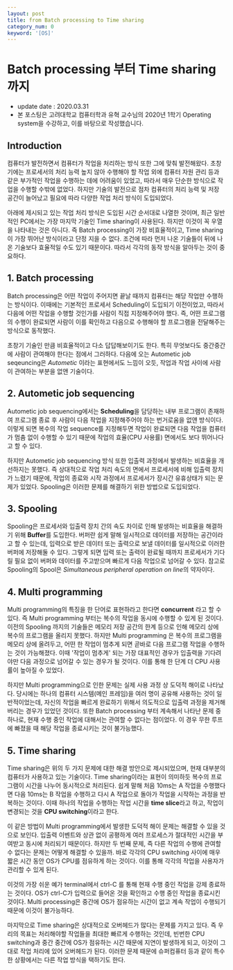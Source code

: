 ```yaml
---
layout: post
title: from Batch processing to Time sharing
category_num: 0
keyword: '[OS]'
---
```


# Batch processing 부터 Time sharing 까지

- update date : 2020.03.31
- 본 포스팅은 고려대학교 컴퓨터학과 유혁 교수님의 2020년 1학기 Operating system을 수강하고, 이를 바탕으로 작성했습니다.

## Introduction

컴퓨터가 발전하면서 컴퓨터가 작업을 처리하는 방식 또한 그에 맞춰 발전해왔다. 초창기에는 프로세서의 처리 능력 높지 않아 수행해야 할 작업 외에 컴퓨터 자원 관리 등과 같은 부가적인 작업을 수행하는 데에 어려움이 있었고, 따라서 매우 단순한 방식으로 작업을 수행할 수밖에 없었다. 하지만 기술의 발전으로 점차 컴퓨터의 처리 능력 및 저장 공간이 늘어났고 필요에 따라 다양한 작업 처리 방식이 도입되었다.

아래에 제시되고 있는 작업 처리 방식은 도입된 시간 순서대로 나열한 것이며, 최근 일반적인 PC에서는 가장 마지막 기술인 Time sharing이 사용된다. 하지만 이것이 꼭 우열을 나타내는 것은 아니다. 즉 Batch processing이 가장 비효율적이고, Time sharing이 가장 뛰어난 방식이라고 단정 지을 수 없다. 조건에 따라 먼저 나온 기술들이 뒤에 나온 기술보다 효율적일 수도 있기 때문이다. 따라서 각각의 동작 방식을 알아두는 것이 중요하다.

## 1. Batch processing

Batch processing은 어떤 작업이 주어지면 끝날 때까지 컴퓨터는 해당 작업만 수행하는 방식이다. 이때에는 기본적인 프로세서 Scheduling이 도입되기 이전이었고, 따라서 다음에 어떤 작업을 수행할 것인가를 사람이 직접 지정해주어야 했다. 즉, 어떤 프로그램의 수행이 완료되면 사람이 이를 확인하고 다음으로 수행해야 할 프로그램을 전달해주는 방식으로 동작했다.

초창기 기술인 만큼 비효율적이고 다소 답답해보이기도 한다. 특히 무엇보다도 중간중간에 사람이 관여해야 한다는 점에서 그러하다. 다음에 오는 Autometic job seqeuncing은 *Autometic* 이라는 표현에서도 느낌이 오듯, 작업과 작업 사이에 사람이 관여하는 부분을 없앤 기술이다.

## 2. Autometic job sequencing

Autometic job sequencing에서는 **Scheduling**을 담당하는 내부 프로그램이 존재하여 프로그램 종료 후 사람이 다음 작업을 지정해주어야 하는 번거로움을 없앤 방식이다. 이렇게 되면 복수의 작업 sequence를 지정해두면 작업이 완료되면 다음 작업을 컴퓨터가 멈춤 없이 수행할 수 있기 때문에 작업의 효율(CPU 사용률) 면에서도 보다 뛰어나다고 할 수 있다.

하지만 Autometic job sequencing 방식 또한 입출력 과정에서 발생하는 비효율을 개선하지는 못했다. 즉 상대적으로 작업 처리 속도의 면에서 프로세서에 비해 입출력 장치가 느렸기 때문에, 작업의 종료와 시작 과정에서 프로세서가 장시간 유휴상태가 되는 문제가 있었다. Spooling은 이러한 문제를 해결하기 위한 방법으로 도입되었다.

## 3. Spooling

Spooling은 프로세서와 입출력 장치 간의 속도 차이로 인해 발생하는 비효율을 해결하기 위해 **Buffer**를 도입한다. 버퍼란 쉽게 말해 일시적으로 데이터를 저장하는 공간이라고 할 수 있는데, 입력으로 받은 데이터 또는 출력으로 보낼 데이터를 일시적으로 이러한 버퍼에 저장해둘 수 있다. 그렇게 되면 입력 또는 출력이 완료될 때까지 프로세서가 기다릴 필요 없이 버퍼와 데이터를 주고받으며 빠르게 다음 작업으로 넘어갈 수 있다. 참고로 Spooling의 Spool은 *Simultaneous peripheral operation on line*의 약자이다.

## 4. Multi programming

Multi programming의 특징을 한 단어로 표현하라고 한다면 **concurrent** 라고 할 수 있다. 즉 Multi programming 부터는 복수의 작업을 동시에 수행할 수 있게 된 것이다. 이전의 Spooling 까지의 기술들은 메모리 저장 공간의 한계 등으로 인해 메모리 상에 복수의 프로그램을 올리지 못했다. 하지만 Multi programming 은 복수의 프로그램을 메모리 상에 올려두고, 어떤 한 작업이 멈추게 되면 곧바로 다음 프로그램 작업을 수행하는 것이 가능해졌다. 이때 '작업이 멈추게' 되는 가장 대표적인 경우가 입출력을 기다려야만 다음 과정으로 넘어갈 수 있는 경우가 될 것이다. 이를 통해 한 단계 더 CPU 사용률이 높아질 수 있었다.

하지만 Multi programming으로 인한 문제는 실제 사용 과정 상 도덕적 해이로 나타났다. 당시에는 하나의 컴퓨터 시스템(메인 프레임)을 여러 명이 공유해 사용하는 것이 일반적이었는데, 자신의 작업을 빠르게 완료하기 위해서 의도적으로 입출력 과정을 제거해버리는 경우가 있었던 것이다. 또한 Batch processing 부터 계속해서 나타난 문제 중 하나로, 현재 수행 중인 작업에 대해서는 관여할 수 없다는 점이었다. 이 경우 무한 루프에 빠졌을 때 해당 작업을 종료시키는 것이 불가능했다.

## 5. Time sharing

Time sharing은 위의 두 가지 문제에 대한 해결 방안으로 제시되었으며, 현재 대부분의 컴퓨터가 사용하고 있는 기술이다. Time sharing이라는 표현이 의미하듯 복수의 프로그램이 시간을 나누어 동시적으로 처리된다. 쉽게 말해 처음 10ms는 A 작업을 수행했다면 다음 10ms는 B 작업을 수행하고 다시 A 작업으로 돌아가 작업을 시작하는 과정을 반복하는 것이다. 이때 하나의 작업을 수행하는 작업 시간을 **time slice**라고 하고, 작업이 변경되는 것을 **CPU switching**이라고 한다.

이 같은 방법이 Multi programming에서 발생한 도덕적 해이 문제는 해결할 수 있을 것으로 보인다. 입출력 이벤트와 상관 없이 공평하게 여러 프로세스가 절대적인 시간을 부여받고 동시에 처리되기 때문이다. 하지만 두 번째 문제, 즉 다른 작업의 수행에 관여할 수 없다는 문제는 어떻게 해결할 수 있을까. 바로 각각의 CPU switching 사이에 매우 짧은 시간 동안 OS가 CPU를 점유하게 하는 것이다. 이를 통해 각각의 작업을 사용자가 관리할 수 있게 된다.

이것의 가장 쉬운 예가 terminal에서 ctrl-C 를 통해 현재 수행 중인 작업을 강제 종료하는 것이다. OS가 ctrl-C가 입력으로 들어온 것을 확인하고 수행 중인 작업을 종료시킨 것이다. Multi processing은 중간에 OS가 점유하는 시간이 없고 계속 작업이 수행되기 때문에 이것이 불가능하다.

마지막으로 Time sharing은 상대적으로 오버헤드가 많다는 문제를 가지고 있다. 즉 우리의 목표는 처리해야할 작업들을 최대한 빠르게 수행하는 것인데, 빈번한 CPU switching과 중간 중간에 OS가 점유하는 시간 때문에 지연이 발생하게 되고, 이것이 그대로 작업 처리에 있어 오버헤드가 된다. 이러한 문제 때문에 슈퍼컴퓨터 등과 같이 특수한 상황에서는 다른 작업 방식을 택하기도 한다.
